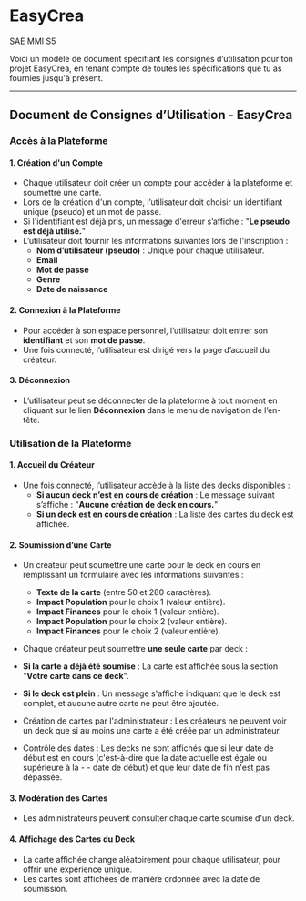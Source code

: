 # EasyCrea
SAE MMI S5

Voici un modèle de document spécifiant les consignes d’utilisation pour ton projet EasyCrea, en tenant compte de toutes les spécifications que tu as fournies jusqu'à présent.

---

## Document de Consignes d’Utilisation - EasyCrea

### Accès à la Plateforme

#### 1. Création d'un Compte

- Chaque utilisateur doit créer un compte pour accéder à la plateforme et soumettre une carte.
- Lors de la création d'un compte, l’utilisateur doit choisir un identifiant unique (pseudo) et un mot de passe.
- Si l'identifiant est déjà pris, un message d'erreur s’affiche : "**Le pseudo est déjà utilisé.**"
- L’utilisateur doit fournir les informations suivantes lors de l'inscription :
  - **Nom d’utilisateur (pseudo)** : Unique pour chaque utilisateur.
  - **Email** 
  - **Mot de passe** 
  - **Genre** 
  - **Date de naissance** 

#### 2. Connexion à la Plateforme

- Pour accéder à son espace personnel, l’utilisateur doit entrer son **identifiant** et son **mot de passe**.
- Une fois connecté, l’utilisateur est dirigé vers la page d’accueil du créateur.

#### 3. Déconnexion

- L’utilisateur peut se déconnecter de la plateforme à tout moment en cliquant sur le lien **Déconnexion** dans le menu de navigation de l’en-tête.

### Utilisation de la Plateforme

#### 1. Accueil du Créateur

- Une fois connecté, l’utilisateur accède à la liste des decks disponibles :
  - **Si aucun deck n’est en cours de création** : Le message suivant s’affiche : "**Aucune création de deck en cours.**"
  - **Si un deck est en cours de création** : La liste des cartes du deck est affichée.

#### 2. Soumission d’une Carte

- Un créateur peut soumettre une carte pour le deck en cours en remplissant un formulaire avec les informations suivantes :
  - **Texte de la carte** (entre 50 et 280 caractères).
  - **Impact Population** pour le choix 1 (valeur entière).
  - **Impact Finances** pour le choix 1 (valeur entière).
  - **Impact Population** pour le choix 2 (valeur entière).
  - **Impact Finances** pour le choix 2 (valeur entière).
 
 - Chaque créateur peut soumettre **une seule carte** par deck :
  - **Si la carte a déjà été soumise** : La carte est affichée sous la section "**Votre carte dans ce deck**".
  - **Si le deck est plein** : Un message s'affiche indiquant que le deck est complet, et aucune autre carte ne peut être ajoutée.

- Création de cartes par l'administrateur : Les créateurs ne peuvent voir un deck que si au moins une carte a été créée par un administrateur.
 - Contrôle des dates : Les decks ne sont affichés que si leur date de début est en cours (c'est-à-dire que la date actuelle est égale ou supérieure à la - -     date de début) et que leur date de fin n'est pas dépassée.
   
#### 3. Modération des Cartes

- Les administrateurs peuvent consulter chaque carte soumise d'un deck.
  
#### 4. Affichage des Cartes du Deck

- La carte affichée change aléatoirement pour chaque utilisateur, pour offrir une expérience unique.
- Les cartes sont affichées de manière ordonnée avec la date de soumission.



